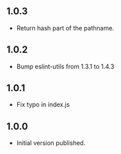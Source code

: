 ## 1.0.3

- Return hash part of the pathname.

## 1.0.2

- Bump eslint-utils from 1.3.1 to 1.4.3

## 1.0.1

- Fix typo in index.js

## 1.0.0

- Initial version published.
